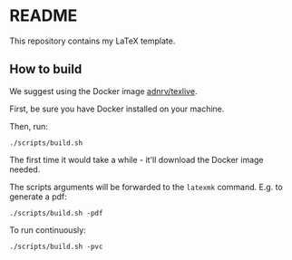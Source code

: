 # README

This repository contains my LaTeX template.

## How to build

We suggest using the Docker image 
[adnrv/texlive](https://hub.docker.com/r/adnrv/texlive/).

First, be sure you have Docker installed on your machine.

Then, run:

```
./scripts/build.sh
```

The first time it would take a while - it'll download the Docker image
needed.

The scripts arguments will be forwarded to the `latexmk` command.
E.g. to generate a pdf:
```
./scripts/build.sh -pdf
```

To run continuously:
```
./scripts/build.sh -pvc
```


